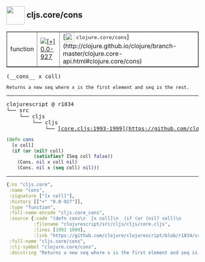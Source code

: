 ## <img width="48px" valign="middle" src="http://i.imgur.com/Hi20huC.png"> cljs.core/cons

 <table border="1">
<tr>
<td>function</td>
<td><a href="https://github.com/cljsinfo/api-refs/tree/0.0-927"><img valign="middle" alt="[+] 0.0-927" src="https://img.shields.io/badge/+-0.0--927-lightgrey.svg"></a> </td>
<td>
[<img height="24px" valign="middle" src="http://i.imgur.com/1GjPKvB.png"> <samp>clojure.core/cons</samp>](http://clojure.github.io/clojure/branch-master/clojure.core-api.html#clojure.core/cons)
</td>
</tr>
</table>

 <samp>
(__cons__ x coll)<br>
</samp>

```
Returns a new seq where x is the first element and seq is the rest.
```

---

 <pre>
clojurescript @ r1834
└── src
    └── cljs
        └── cljs
            └── <ins>[core.cljs:1993-1999](https://github.com/clojure/clojurescript/blob/r1834/src/cljs/cljs/core.cljs#L1993-L1999)</ins>
</pre>

```clj
(defn cons
  [x coll]
  (if (or (nil? coll)
          (satisfies? ISeq coll false))
    (Cons. nil x coll nil)
    (Cons. nil x (seq coll) nil)))
```


---

```clj
{:ns "cljs.core",
 :name "cons",
 :signature ["[x coll]"],
 :history [["+" "0.0-927"]],
 :type "function",
 :full-name-encode "cljs.core_cons",
 :source {:code "(defn cons\n  [x coll]\n  (if (or (nil? coll)\n          (satisfies? ISeq coll false))\n    (Cons. nil x coll nil)\n    (Cons. nil x (seq coll) nil)))",
          :filename "clojurescript/src/cljs/cljs/core.cljs",
          :lines [1993 1999],
          :link "https://github.com/clojure/clojurescript/blob/r1834/src/cljs/cljs/core.cljs#L1993-L1999"},
 :full-name "cljs.core/cons",
 :clj-symbol "clojure.core/cons",
 :docstring "Returns a new seq where x is the first element and seq is the rest."}

```
